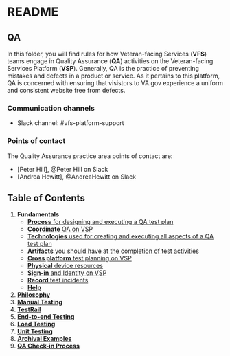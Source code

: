 # README

## QA

In this folder, you will find rules for how Veteran-facing Services \(**VFS**\) teams engage in Quality Assurance \(**QA**\) activities on the Veteran-facing Services Platform \(**VSP**\). Generally, QA is the practice of preventing mistakes and defects in a product or service. As it pertains to this platform, QA is concerned with ensuring that visistors to VA.gov experience a uniform and consistent website free from defects.

### Communication channels

* Slack channel: \#vfs-platform-support

### Points of contact

The Quality Assurance practice area points of contact are:

* \[Peter Hill\], @Peter Hill on Slack
* \[Andrea Hewitt\], @AndreaHewitt on Slack

## Table of Contents

1. **Fundamentals**
   * [**Process** for designing and executing a QA test plan](process.md)
   * [**Coordinate** QA on VSP](how-to-coordinate-qa.md)
   * [**Technologies** used for creating and executing all aspects of a QA test plan](technologies.md)
   * [**Artifacts** you should have at the completion of test activities](qa-artifacts.md)
   * [**Cross platform** test planning on VSP](cross-platform-testing-plan.md)
   * [**Physical** device resources](physical-device-resources.md)
   * [**Sign-in** and Identity on VSP](sign-in-and-identity.md)
   * [**Record** test incidents](record-test-incident.md)
   * [**Help**](help.md)
2. [**Philosophy**](philosophy/)
3. [**Manual Testing**](manual-testing/)
4. [**TestRail**](testrail/)
5. [**End-to-end Testing**](e2e-testing.md)
6. [**Load Testing**](load-testing/)
7. [**Unit Testing**](unit-testing.md)
8. [**Archival Examples**](archival-examples/)
9. [**QA Check-in Process**](check-ins/)

